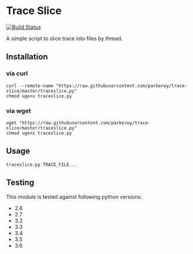 # Trace Slice

[![Build Status](https://travis-ci.org/parkerwy/trace-slice.svg?branch=master)](https://travis-ci.org/parkerwy/trace-slice)


A simple script to slice trace into files by thread.

## Installation

### via curl
```shell
curl --remote-name "https://raw.githubusercontent.com/parkerwy/trace-slice/master/traceslice.py"
chmod ugo+x traceslice.py
```

### via wget
```shell
wget "https://raw.githubusercontent.com/parkerwy/trace-slice/master/traceslice.py"
chmod ugo+x traceslice.py
```

## Usage

```shell
traceslice.py TRACE_FILE...
```

## Testing

This module is tested against following python versions:

- 2.6
- 2.7
- 3.2
- 3.3
- 3.4
- 3.5
- 3.6

